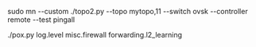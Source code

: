 sudo mn --custom ./topo2.py --topo mytopo,11 --switch ovsk --controller remote --test pingall

./pox.py log.level misc.firewall forwarding.l2_learning
